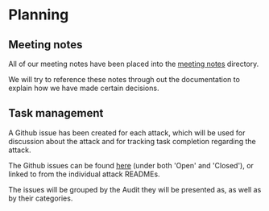 # Planning

## Meeting notes

All of our meeting notes have been placed into the [meeting notes](./meeting-notes) directory.

We will try to reference these notes through out the documentation to explain how we have made certain decisions.

## Task management

A Github issue has been created for each attack, which will be used for discussion about the attack and for tracking task completion regarding the attack.

The Github issues can be found [here](https://github.com/republicprotocol/malicious-nodes/issues) (under both 'Open' and 'Closed'), or linked to from the individual attack READMEs.

The issues will be grouped by the Audit they will be presented as, as well as by their categories.